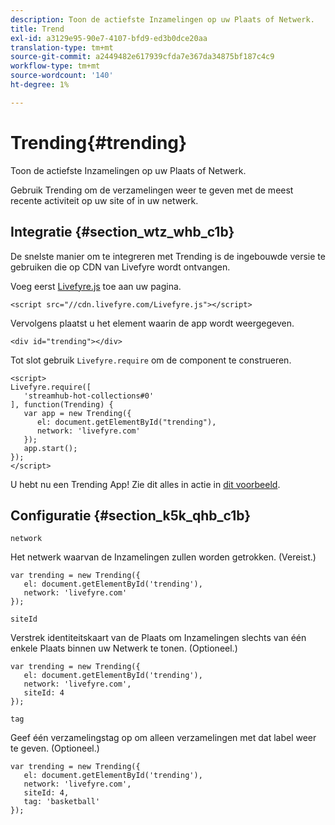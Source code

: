 ```yaml
---
description: Toon de actiefste Inzamelingen op uw Plaats of Netwerk.
title: Trend
exl-id: a3129e95-90e7-4107-bfd9-ed3b0dce20aa
translation-type: tm+mt
source-git-commit: a2449482e617939cfda7e367da34875bf187c4c9
workflow-type: tm+mt
source-wordcount: '140'
ht-degree: 1%

---
```


# Trending{#trending}

Toon de actiefste Inzamelingen op uw Plaats of Netwerk.

Gebruik Trending om de verzamelingen weer te geven met de meest recente activiteit op uw site of in uw netwerk.

## Integratie {#section_wtz_whb_c1b}

De snelste manier om te integreren met Trending is de ingebouwde versie te gebruiken die op CDN van Livefyre wordt ontvangen.

Voeg eerst [Livefyre.js](https://github.com/Livefyre/Livefyre.js) toe aan uw pagina.

```
<script src="//cdn.livefyre.com/Livefyre.js"></script> 
```

Vervolgens plaatst u het element waarin de app wordt weergegeven.

```
<div id="trending"></div>
```

Tot slot gebruik `Livefyre.require` om de component te construeren.

```
<script> 
Livefyre.require([ 
   'streamhub-hot-collections#0' 
], function(Trending) {     
   var app = new Trending({ 
      el: document.getElementById("trending"), 
      network: 'livefyre.com' 
   }); 
   app.start(); 
}); 
</script>
```

U hebt nu een Trending App! Zie dit alles in actie in [dit voorbeeld](https://codepen.io/gobengo/pen/GijEy).

## Configuratie {#section_k5k_qhb_c1b}

`network`

Het netwerk waarvan de Inzamelingen zullen worden getrokken. (Vereist.)

```
var trending = new Trending({ 
   el: document.getElementById('trending'), 
   network: 'livefyre.com' 
});
```

`siteId`

Verstrek identiteitskaart van de Plaats om Inzamelingen slechts van één enkele Plaats binnen uw Netwerk te tonen. (Optioneel.)

```
var trending = new Trending({ 
   el: document.getElementById('trending'), 
   network: 'livefyre.com', 
   siteId: 4 
});
```

`tag`

Geef één verzamelingstag op om alleen verzamelingen met dat label weer te geven. (Optioneel.)

```
var trending = new Trending({ 
   el: document.getElementById('trending'), 
   network: 'livefyre.com', 
   siteId: 4, 
   tag: 'basketball' 
});
```
